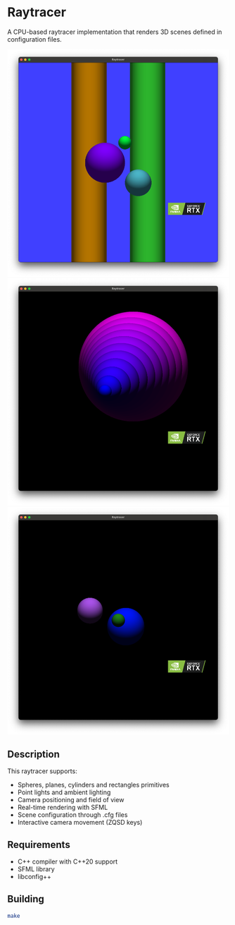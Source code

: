 # Raytracer

A CPU-based raytracer implementation that renders 3D scenes defined in configuration files.

![Screenshot 1](assets/screen1.png)
![Screenshot 2](assets/screen2.png)
![Screenshot 3](assets/screen3.png)

## Description

This raytracer supports:
- Spheres, planes, cylinders and rectangles primitives
- Point lights and ambient lighting
- Camera positioning and field of view
- Real-time rendering with SFML
- Scene configuration through .cfg files
- Interactive camera movement (ZQSD keys)

## Requirements

- C++ compiler with C++20 support
- SFML library
- libconfig++

## Building

```bash
make